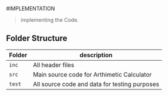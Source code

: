 
#IMPLEMENTATION


> implementing the Code.

## Folder Structure
Folder        | description
--------------| ----------------------------------------------
`inc`         | All header files
`src`         | Main source code for Arthimetic Calculator
`test`        | All source code and data for testing purposes
